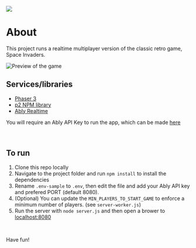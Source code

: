 ![](./public/space-invaders-hero.svg)

# About

This project runs a realtime multiplayer version of the classic retro game, Space Invaders.

![Preview of the game](https://user-images.githubusercontent.com/5900152/84092843-7ea1ce80-a9f0-11ea-809d-41cd20fb8e59.gif)
<br>

## Services/libraries 

- [Phaser 3](https://phaser.io)
- [p2 NPM library](https://www.npmjs.com/package/p2)
- [Ably Realtime](https://www.ably.com) 

You will require an Ably API Key to run the app, which can be made [here](https://ably.com/sign-up)
<br>
<br>
<br>

## To run

1. Clone this repo locally
1. Navigate to the project folder and run `npm install` to install the dependencies
1. Rename `.env-sample` to `.env`, then edit the file and add your Ably API key and prefered PORT (default 8080).
1. (Optional) You can update the `MIN_PLAYERS_TO_START_GAME` to enforce a minimum number of players. (see `server-worker.js`)
1. Run the server with `node server.js` and then open a brower to [localhost:8080](http://localhost:8080)
<br>

Have fun!
